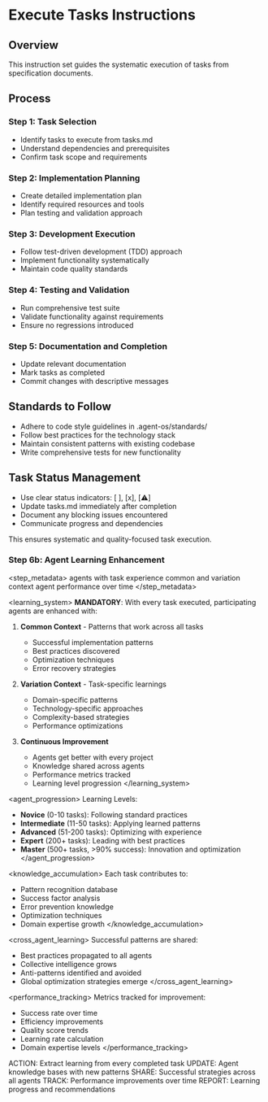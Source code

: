 # Execute Tasks Instructions

## Overview
This instruction set guides the systematic execution of tasks from specification documents.

## Process

### Step 1: Task Selection
- Identify tasks to execute from tasks.md
- Understand dependencies and prerequisites
- Confirm task scope and requirements

### Step 2: Implementation Planning
- Create detailed implementation plan
- Identify required resources and tools
- Plan testing and validation approach

### Step 3: Development Execution
- Follow test-driven development (TDD) approach
- Implement functionality systematically
- Maintain code quality standards

### Step 4: Testing and Validation
- Run comprehensive test suite
- Validate functionality against requirements
- Ensure no regressions introduced

### Step 5: Documentation and Completion
- Update relevant documentation
- Mark tasks as completed
- Commit changes with descriptive messages

## Standards to Follow
- Adhere to code style guidelines in .agent-os/standards/
- Follow best practices for the technology stack
- Maintain consistent patterns with existing codebase
- Write comprehensive tests for new functionality

## Task Status Management
- Use clear status indicators: [ ], [x], [⚠️]
- Update tasks.md immediately after completion
- Document any blocking issues encountered
- Communicate progress and dependencies

This ensures systematic and quality-focused task execution.

<step number="6b" name="agent_learning_enhancement">

### Step 6b: Agent Learning Enhancement

<step_metadata>
  <enhances>agents with task experience</enhances>
  <tracks>common and variation context</tracks>
  <improves>agent performance over time</improves>
</step_metadata>

<learning_system>
  **MANDATORY**: With every task executed, participating agents are enhanced with:
  
  1. **Common Context** - Patterns that work across all tasks
     - Successful implementation patterns
     - Best practices discovered
     - Optimization techniques
     - Error recovery strategies
  
  2. **Variation Context** - Task-specific learnings
     - Domain-specific patterns
     - Technology-specific approaches
     - Complexity-based strategies
     - Performance optimizations
  
  3. **Continuous Improvement**
     - Agents get better with every project
     - Knowledge shared across agents
     - Performance metrics tracked
     - Learning level progression
</learning_system>

<agent_progression>
  Learning Levels:
  - **Novice** (0-10 tasks): Following standard practices
  - **Intermediate** (11-50 tasks): Applying learned patterns
  - **Advanced** (51-200 tasks): Optimizing with experience
  - **Expert** (200+ tasks): Leading with best practices
  - **Master** (500+ tasks, >90% success): Innovation and optimization
</agent_progression>

<knowledge_accumulation>
  Each task contributes to:
  - Pattern recognition database
  - Success factor analysis
  - Error prevention knowledge
  - Optimization techniques
  - Domain expertise growth
</knowledge_accumulation>

<cross_agent_learning>
  Successful patterns are shared:
  - Best practices propagated to all agents
  - Collective intelligence grows
  - Anti-patterns identified and avoided
  - Global optimization strategies emerge
</cross_agent_learning>

<performance_tracking>
  Metrics tracked for improvement:
  - Success rate over time
  - Efficiency improvements
  - Quality score trends
  - Learning rate calculation
  - Domain expertise levels
</performance_tracking>

<instructions>
  ACTION: Extract learning from every completed task
  UPDATE: Agent knowledge bases with new patterns
  SHARE: Successful strategies across all agents
  TRACK: Performance improvements over time
  REPORT: Learning progress and recommendations
</instructions>

</step>
